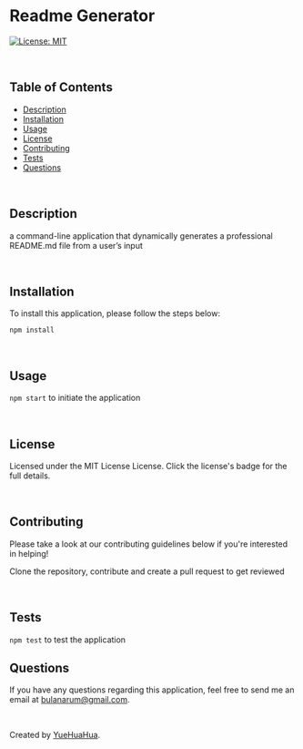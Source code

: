# Readme Generator
  [![License: MIT](https://img.shields.io/badge/License-MIT-yellow.svg)](https://opensource.org/licenses/MIT)

  </br>
  
  ## Table of Contents

  - [Description](#description)
  - [Installation](#installation)
  - [Usage](#usage)
  - [License](#license)
  - [Contributing](#contributing)
  - [Tests](#tests)
  - [Questions](#questions)

  </br>

  ## Description

  a command-line application that dynamically generates a professional README.md file from a user’s input

  </br>

  ## Installation

  To install this application, please follow the steps below:
  ```
  npm install
  ```

  </br>

  ## Usage

  `npm start` to initiate the application

  </br>

  ## License

  Licensed under the MIT License License. Click the license's badge for the full details. 

  </br>

  ## Contributing

  Please take a look at our contributing guidelines below if you're interested in helping!

  Clone the repository, contribute and create a pull request to get reviewed

  </br>

  ## Tests

  `npm test` to test the application

  ## Questions

  If you have any questions regarding this application, feel free to send me an email at [bulanarum@gmail.com](mailto:bulanarum@gmail.com).

  </br>

  Created by [YueHuaHua](https://github.com/YueHuaHua).
  